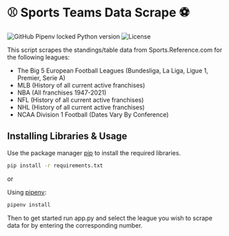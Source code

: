 # ⚾ Sports Teams Data Scrape ⚽

![GitHub Pipenv locked Python version](https://img.shields.io/github/pipenv/locked/python-version/Durhamster/Sports_Teams_Data_Scrape?color=blue&style=for-the-badge)
![License](https://img.shields.io/github/license/Durhamster/Sports_Teams_Data_Scrape?style=for-the-badge)

This script scrapes the standings/table data from Sports.Reference.com for the following leagues:

- The Big 5 European Football Leagues (Bundesliga, La Liga, Ligue 1, Premier, Serie A)
- MLB (History of all current active franchises)
- NBA (All franchises 1947-2021)
- NFL (History of all current active franchises)
- NHL (History of all current active franchises)
- NCAA Division 1 Football (Dates Vary By Conference)

## Installing Libraries & Usage

Use the package manager [pip](https://pip.pypa.io/en/stable/) to install the required libraries.

```bash
pip install -r requirements.txt
```

or

Using [pipenv](https://pipenv.pypa.io/en/latest/):

```bash
pipenv install
```

Then to get started run app.py and select the league you wish to scrape data for by entering the corresponding number.
